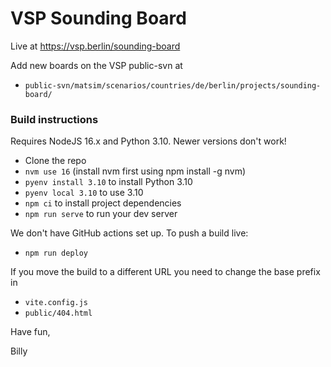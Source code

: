 # VSP Sounding Board

Live at <https://vsp.berlin/sounding-board>

Add new boards on the VSP public-svn at

- `public-svn/matsim/scenarios/countries/de/berlin/projects/sounding-board/`

### Build instructions

Requires NodeJS 16.x and Python 3.10. Newer versions don't work!

- Clone the repo
- `nvm use 16`  (install nvm first using npm install -g nvm)
- `pyenv install 3.10` to install Python 3.10
- `pyenv local 3.10` to use 3.10
- `npm ci` to install project dependencies
- `npm run serve` to run your dev server

We don't have GitHub actions set up. To push a build live:
- `npm run deploy`


If you move the build to a different URL you need to change the base prefix in
- `vite.config.js`
- `public/404.html`

Have fun,

Billy
